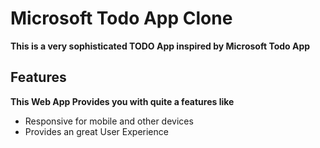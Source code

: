 # Microsoft Todo App Clone

**This is a very sophisticated TODO App inspired by Microsoft Todo App**

## Features
**This Web App Provides you with quite a features like**<br>

- Responsive for mobile and other devices
- Provides an great User Experience
